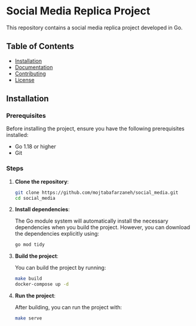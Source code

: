 # Social Media Replica Project

This repository contains a social media replica project developed in Go. 

## Table of Contents

- [Installation](#installation)
- [Documentation](#documentation)
- [Contributing](#contributing)
- [License](#license)

## Installation

### Prerequisites

Before installing the project, ensure you have the following prerequisites installed:

- Go 1.18 or higher
- Git

### Steps

1. **Clone the repository**:

    ```bash
    git clone https://github.com/mojtabafarzaneh/social_media.git
    cd social_media
    ```

2. **Install dependencies**:

    The Go module system will automatically install the necessary dependencies when you build the project. However, you can download the dependencies explicitly using:

    ```bash
    go mod tidy
    ```

3. **Build the project**:

    You can build the project by running:

    ```bash
    make build
    docker-compose up -d
    ```

4. **Run the project**:

    After building, you can run the project with:

    ```bash
    make serve
    ```

